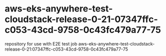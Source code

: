 # aws-eks-anywhere-test-cloudstack-release-0-21-07347ffc-c053-43cd-9758-0c43fc479a77-75
repository for use with E2E test job aws-eks-anywhere-test-cloudstack-release-0-21:07347ffc-c053-43cd-9758-0c43fc479a77-75
